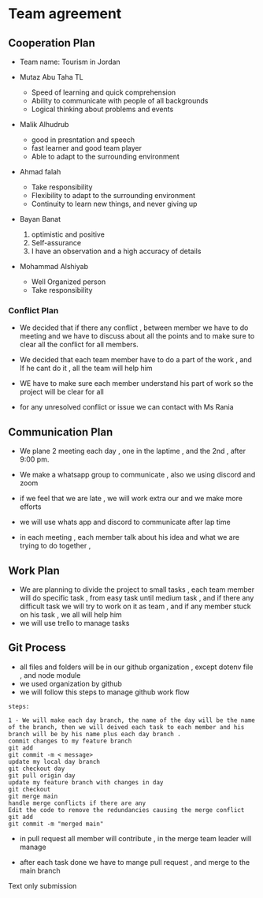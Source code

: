 # Team agreement 

## Cooperation Plan

* Team name: Tourism in Jordan 

* Mutaz Abu Taha TL 
     * Speed ​​of learning and quick comprehension
     * Ability to communicate with people of all backgrounds
     * Logical thinking about problems and events

* Malik Alhudrub 
     * good in presntation and speech
     * fast learner and good team player 
     * Able to adapt to the surrounding environment

* Ahmad falah 
    * Take responsibility
    * Flexibility to adapt to the surrounding environment
    * Continuity to learn new things, and never giving up

* Bayan Banat
    1. optimistic and positive
    2. Self-assurance
    3. I have an observation and a high accuracy of details

* Mohammad Alshiyab
    * Well Organized person
    * Take responsibility

### Conflict Plan

* We decided that if there any conflict , between member we have to do meeting and we have to discuss about all the points and to make sure to clear all the conflict for all members. 

* We decided that each team member have to do a part of the work , and If he cant do it , all the team will help him 

* WE have to make sure each member understand his part of work so the project will be clear for all 
* for any unresolved conflict or issue we can contact with Ms Rania

## Communication Plan

* We plane 2 meeting each day , one in the laptime  , and the 2nd , after 9:00 pm. 

* We make a whatsapp group to communicate , also we using discord and zoom 

 * if we feel that we are late , we will work extra our and we make more efforts 

 * we will use whats app and discord to communicate after lap time 
 * in each meeting , each member talk about his idea and what we are trying to do together  ,


 ## Work Plan

 * We are planning to divide the project to small tasks , each team member will do specific task , from easy task until medium task  , and if there any difficult task we will try to work on it as team , and if any member stuck on his task , we all will help him 
 * we will use trello to manage tasks 

 ## Git Process
 * all files and folders will be in our github organization , except dotenv file , and node module
 * we used organization by github
 * we will follow this steps to manage github work flow 
 ```
 steps:

1 - We will make each day branch, the name of the day will be the name of the branch, then we will deived each task to each member and his branch will be by his name plus each day branch . 
 commit changes to my feature branch 
git add 
git commit -m < message>
update my local day branch
git checkout day 
git pull origin day 
update my feature branch with changes in day
git checkout 
git merge main
handle merge conflicts if there are any
Edit the code to remove the redundancies causing the merge conflict
git add 
git commit -m "merged main"

```

* in pull request all member will contribute , in the merge team leader will manage 

* after each task done we have to mange pull request , and merge to the main branch

Text only submission